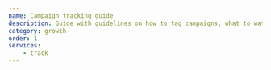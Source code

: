 ```yaml
---
name: Campaign tracking guide
description: Guide with guidelines on how to tag campaigns, what to watch out for, etc
category: growth
order: 1
services:
    - track    
---
```

